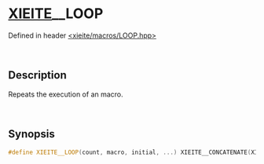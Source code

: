 # [XIEITE](../xieite.md)\_\_LOOP
Defined in header [<xieite/macros/LOOP.hpp>](../../include/xieite/macros/LOOP.hpp)

&nbsp;

## Description
Repeats the execution of an macro.

&nbsp;

## Synopsis
```cpp
#define XIEITE__LOOP(count, macro, initial, ...) XIEITE__CONCATENATE(XIEITE_INTERNAL__LOOP_, count)(macro, initial, __VA_ARGS__)
```
